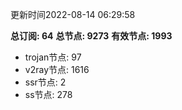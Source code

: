 更新时间2022-08-14 06:29:58

**总订阅: 64**
**总节点: 9273**
**有效节点: 1993**
- trojan节点: 97
- v2ray节点: 1616
- ssr节点: 2
- ss节点: 278
